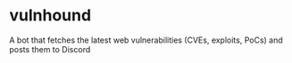 # vulnhound
A bot that fetches the latest web vulnerabilities (CVEs, exploits, PoCs) and posts them to Discord
